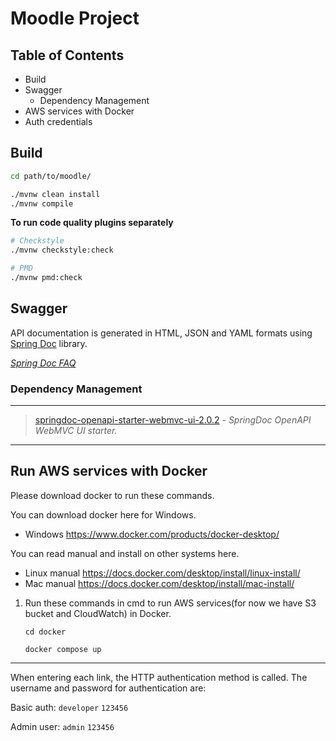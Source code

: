 # Moodle Project

## Table of Contents

- Build
- Swagger
    - Dependency Management
- AWS services with Docker
- Auth credentials

## Build

```bash
cd path/to/moodle/

./mvnw clean install
./mvnw compile
```

**To run code quality plugins separately**

```bash
# Checkstyle
./mvnw checkstyle:check

# PMD
./mvnw pmd:check
```

## Swagger

API documentation is generated in HTML, JSON and YAML formats
using [Spring Doc](https://springdoc.org/index.html) library.

*[Spring Doc FAQ](https://springdoc.org/faq.html#faq)*

### Dependency Management

---

>[springdoc-openapi-starter-webmvc-ui-2.0.2](https://mvnrepository.com/artifact/org.springdoc/springdoc-openapi-starter-webmvc-ui/2.0.2)
*- SpringDoc OpenAPI WebMVC UI starter.*

---


## Run AWS services with Docker
Please download docker to run these commands.

You can download docker here for Windows.
- Windows https://www.docker.com/products/docker-desktop/

You can read manual and install on other systems here.
- Linux manual https://docs.docker.com/desktop/install/linux-install/
- Mac manual https://docs.docker.com/desktop/install/mac-install/

1) Run these commands in cmd to run AWS services(for now we have S3 bucket and CloudWatch) in Docker.

   `cd docker`

   `docker compose up`

---
When entering each link, the HTTP authentication method is called. The username and password for
authentication are:

Basic auth: `developer` `123456`

Admin user: `admin` `123456`